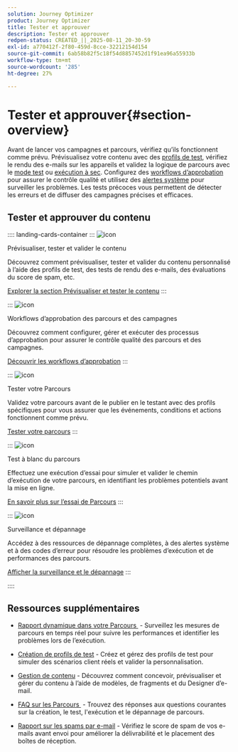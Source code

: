 ```yaml
---
solution: Journey Optimizer
product: Journey Optimizer
title: Tester et approuver
description: Tester et approuver
redpen-status: CREATED_||_2025-08-11_20-30-59
exl-id: a770412f-2f80-459d-8cce-32212154d154
source-git-commit: 6ab58b82f5c18f54d8857452d1f91ea96a55933b
workflow-type: tm+mt
source-wordcount: '285'
ht-degree: 27%

---
```


# Tester et approuver{#section-overview}

Avant de lancer vos campagnes et parcours, vérifiez qu’ils fonctionnent comme prévu. Prévisualisez votre contenu avec des [profils de test](../using/content-management/test-profiles.md), vérifiez le rendu des e-mails sur les appareils et validez la logique de parcours avec le [mode test](../using/building-journeys/testing-the-journey.md) ou [exécution à sec](../using/building-journeys/journey-dry-run.md). Configurez des [workflows d’approbation](../using/test-approve/gs-approval.md) pour assurer le contrôle qualité et utilisez des [alertes système](../using/reports/alerts.md) pour surveiller les problèmes. Les tests précoces vous permettent de détecter les erreurs et de diffuser des campagnes précises et efficaces.

## Tester et approuver du contenu

:::: landing-cards-container
:::
![icon](https://cdn.experienceleague.adobe.com/icons/list-check.svg?lang=fr)

Prévisualiser, tester et valider le contenu

Découvrez comment prévisualiser, tester et valider du contenu personnalisé à l’aide des profils de test, des tests de rendu des e-mails, des évaluations du score de spam, etc.

[Explorer la section Prévisualiser et tester le contenu](preview-test-landing-page.md)
:::

:::
![icon](https://cdn.experienceleague.adobe.com/icons/shield-halved.svg?lang=fr)

Workflows d’approbation des parcours et des campagnes

Découvrez comment configurer, gérer et exécuter des processus d’approbation pour assurer le contrôle qualité des parcours et des campagnes.

[Découvrir les workflows d’approbation](approve-landing-page.md)
:::

:::
![icon](https://cdn.experienceleague.adobe.com/icons/bullseye.svg?lang=fr)

Tester votre Parcours

Validez votre parcours avant de le publier en le testant avec des profils spécifiques pour vous assurer que les événements, conditions et actions fonctionnent comme prévu.

[Tester votre parcours](../using/building-journeys/testing-the-journey.md)
:::

:::
![icon](https://cdn.experienceleague.adobe.com/icons/code-branch.svg?lang=fr)

Test à blanc du parcours

Effectuez une exécution d’essai pour simuler et valider le chemin d’exécution de votre parcours, en identifiant les problèmes potentiels avant la mise en ligne.

[En savoir plus sur l’essai de Parcours](../using/building-journeys/journey-dry-run.md)
:::

:::
![icon](https://cdn.experienceleague.adobe.com/icons/chart-line.svg?lang=fr)

Surveillance et dépannage

Accédez à des ressources de dépannage complètes, à des alertes système et à des codes d’erreur pour résoudre les problèmes d’exécution et de performances des parcours.

[Afficher la surveillance et le dépannage](troubleshoot-journey-landing-page.md)
:::

::::

## Ressources supplémentaires

* [Rapport dynamique dans votre Parcours &#x200B;](../using/building-journeys/report-journey.md) - Surveillez les mesures de parcours en temps réel pour suivre les performances et identifier les problèmes lors de l’exécution.

* [Création de profils de test](../using/audience/creating-test-profiles.md) - Créez et gérez des profils de test pour simuler des scénarios client réels et valider la personnalisation.

* [Gestion de contenu](content-management-landing-page.md) - Découvrez comment concevoir, prévisualiser et gérer du contenu à l’aide de modèles, de fragments et du Designer d’e-mail.

* [FAQ sur les Parcours &#x200B;](../using/building-journeys/journey-faq.md) - Trouvez des réponses aux questions courantes sur la création, le test, l&#39;exécution et le dépannage de parcours.

* [Rapport sur les spams par e-mail](../using/content-management/spam-report.md) - Vérifiez le score de spam de vos e-mails avant envoi pour améliorer la délivrabilité et le placement des boîtes de réception.
